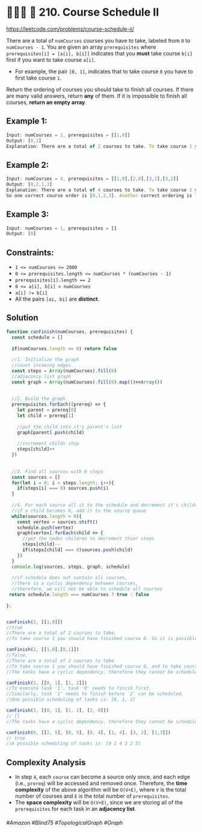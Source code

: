 # 👩🏽‍🦯 🌴 210. Course Schedule II
https://leetcode.com/problems/course-schedule-ii/

There are a total of `numCourses` courses you have to take, labeled from `0` to `numCourses - 1`. You are given an array `prerequisites` where `prerequisites[i] = [a[i], b[i]]` indicates that you <b>must</b> take course `b[i]` first if you want to take course `a[i]`.

- For example, the pair `[0, 1]`, indicates that to take course `0` you have to first take course `1`.

Return the ordering of courses you should take to finish all courses. If there are many valid answers, return <b>any</b> of them. If it is impossible to finish all courses, <b>return an empty array</b>.

## Example 1:
````js
Input: numCourses = 2, prerequisites = [[1,0]]
Output: [0,1]
Explanation: There are a total of 2 courses to take. To take course 1 you should have finished course 0. So the correct course order is [0,1].
````
## Example 2:
````js
Input: numCourses = 4, prerequisites = [[1,0],[2,0],[3,1],[3,2]]
Output: [0,2,1,3]
Explanation: There are a total of 4 courses to take. To take course 3 you should have finished both courses 1 and 2. Both courses 1 and 2 should be taken after you finished course 0.
So one correct course order is [0,1,2,3]. Another correct ordering is [0,2,1,3].
````
## Example 3:
````js
Input: numCourses = 1, prerequisites = []
Output: [0]
````
## Constraints:
- `1 <= numCourses <= 2000`
- `0 <= prerequisites.length <= numCourses * (numCourses - 1)`
- `prerequisites[i].length == 2`
- `0 <= a[i], b[i] < numCourses`
- `a[i] != b[i]`
- All the pairs `[ai, bi]` are <b>distinct</b>.

## Solution 
````js
function canFinish(numCourses, prerequisites) {
  const schedule = []
  
  if(numCourses.length <= 0) return false
  
  //1. Initialize the graph
  //count incoming edges
  const steps = Array(numCourses).fill(0)
  //adjacency list graph
  const graph = Array(numCourses).fill(0).map(()=>Array())
  
  
  //2. Build the graph
  prerequisites.forEach((prereq) => {
    let parent = prereq[0]
    let child = prereq[1]
    
    //put the child into it's parent's list
    graph[parent].push(child)
    
    //increment childs step
    steps[child]++
  })
  
  
  //3. Find all sources with 0 steps
  const sources = []
  for(let i = 0; i < steps.length; i++){
    if(steps[i] === 0) sources.push(i)
  }
  
  //4. For each source all it to the schedule and decrement it's children's steps
  //if a child becomes 0, add it to the source queue
  while(sources.length > 0){
    const vertex = sources.shift()
    schedule.push(vertex)
    graph[vertex].forEach(child => {
      //get the nodes children to decrement thier steps
      steps[child]--
      if(steps[child] === 0)sources.push(child)
    })
  }
  console.log(sources, steps, graph, schedule)
  
  //if schedule does not contain all courses,
  //there is a cyclic dependency between courses,
  //therefore, we will not be able to schedule all courses
 return schedule.length === numCourses ? true : false
    
};


canFinish(2, [[1,0]])
//true
//There are a total of 2 courses to take. 
//To take course 1 you should have finished course 0. So it is possible.

canFinish(2, [[1,0],[0,1]])
//false, 
//There are a total of 2 courses to take
//To take course 1 you should have finished course 0, and to take course 0 you should also have finished course 1. So it is impossible.
//The tasks have a cyclic dependency, therefore they cannot be scheduled.

canFinish(3, [[0, 1], [1, 2]])
//To execute task '1', task '0' needs to finish first. 
//Similarly, task '1' needs to finish before '2' can be scheduled. 
//One possible scheduling of tasks is: [0, 1, 2] 

canFinish(3, [[0, 1], [1, 2], [2, 0]])
// []
//The tasks have a cyclic dependency, therefore they cannot be scheduled.

canFinish(6, [[2, 5], [0, 5], [0, 4], [1, 4], [3, 2], [1,3]])
// true
//A possible scheduling of tasks is: [0 1 4 3 2 5] 

````

## Complexity Analysis
- In step `4`, each `course` can become a source only once, and each edge (i.e., `prereq`) will be accessed and removed once. Therefore, the <b>time complexity</b> of the above algorithm will be `O(V+E)`, where `V` is the total number of courses and `E` is the total number of `prerequisites`.
- The <b>space complexity</b> will be `O(V+E)`, since we are storing all of the `prerequisites` for each task in an <b>adjacency list</b>.
###### #Amazon #Blind75 #TopologicalGraph #Graph
